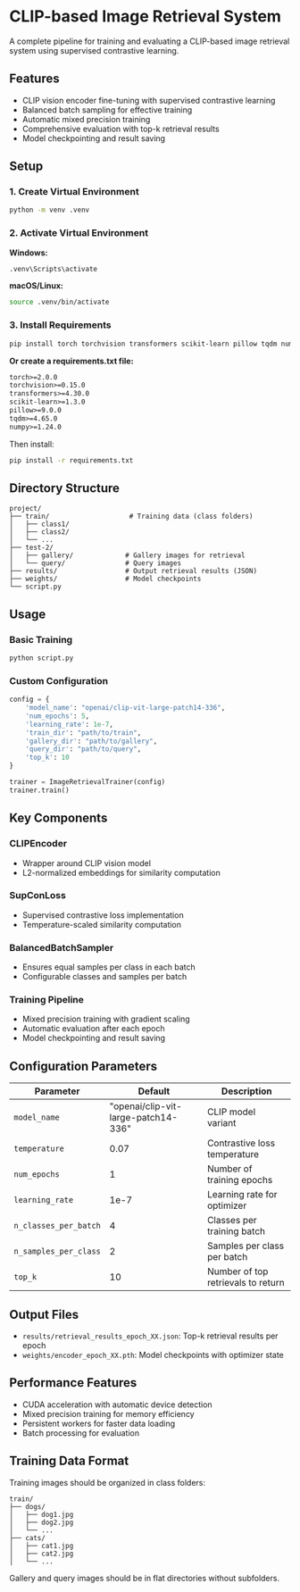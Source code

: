 # CLIP-based Image Retrieval System

A complete pipeline for training and evaluating a CLIP-based image retrieval system using supervised contrastive learning.

## Features

- CLIP vision encoder fine-tuning with supervised contrastive learning
- Balanced batch sampling for effective training
- Automatic mixed precision training
- Comprehensive evaluation with top-k retrieval results
- Model checkpointing and result saving

## Setup

### 1. Create Virtual Environment

```bash
python -m venv .venv
```

### 2. Activate Virtual Environment

**Windows:**
```bash
.venv\Scripts\activate
```

**macOS/Linux:**
```bash
source .venv/bin/activate
```

### 3. Install Requirements

```bash
pip install torch torchvision transformers scikit-learn pillow tqdm numpy
```

**Or create a requirements.txt file:**
```txt
torch>=2.0.0
torchvision>=0.15.0
transformers>=4.30.0
scikit-learn>=1.3.0
pillow>=9.0.0
tqdm>=4.65.0
numpy>=1.24.0
```

Then install:
```bash
pip install -r requirements.txt
```

## Directory Structure

```
project/
├── train/                    # Training data (class folders)
│   ├── class1/
│   ├── class2/
│   └── ...
├── test-2/
│   ├── gallery/             # Gallery images for retrieval
│   └── query/               # Query images
├── results/                 # Output retrieval results (JSON)
├── weights/                 # Model checkpoints
└── script.py
```

## Usage

### Basic Training

```python
python script.py
```

### Custom Configuration

```python
config = {
    'model_name': "openai/clip-vit-large-patch14-336",
    'num_epochs': 5,
    'learning_rate': 1e-7,
    'train_dir': "path/to/train",
    'gallery_dir': "path/to/gallery",
    'query_dir': "path/to/query",
    'top_k': 10
}

trainer = ImageRetrievalTrainer(config)
trainer.train()
```

## Key Components

### CLIPEncoder
- Wrapper around CLIP vision model
- L2-normalized embeddings for similarity computation

### SupConLoss
- Supervised contrastive loss implementation
- Temperature-scaled similarity computation

### BalancedBatchSampler
- Ensures equal samples per class in each batch
- Configurable classes and samples per batch

### Training Pipeline
- Mixed precision training with gradient scaling
- Automatic evaluation after each epoch
- Model checkpointing and result saving

## Configuration Parameters

| Parameter | Default | Description |
|-----------|---------|-------------|
| `model_name` | "openai/clip-vit-large-patch14-336" | CLIP model variant |
| `temperature` | 0.07 | Contrastive loss temperature |
| `num_epochs` | 1 | Number of training epochs |
| `learning_rate` | 1e-7 | Learning rate for optimizer |
| `n_classes_per_batch` | 4 | Classes per training batch |
| `n_samples_per_class` | 2 | Samples per class per batch |
| `top_k` | 10 | Number of top retrievals to return |

## Output Files

- `results/retrieval_results_epoch_XX.json`: Top-k retrieval results per epoch
- `weights/encoder_epoch_XX.pth`: Model checkpoints with optimizer state

## Performance Features

- CUDA acceleration with automatic device detection
- Mixed precision training for memory efficiency
- Persistent workers for faster data loading
- Batch processing for evaluation

## Training Data Format

Training images should be organized in class folders:
```
train/
├── dogs/
│   ├── dog1.jpg
│   ├── dog2.jpg
│   └── ...
├── cats/
│   ├── cat1.jpg
│   ├── cat2.jpg
│   └── ...
```

Gallery and query images should be in flat directories without subfolders.
